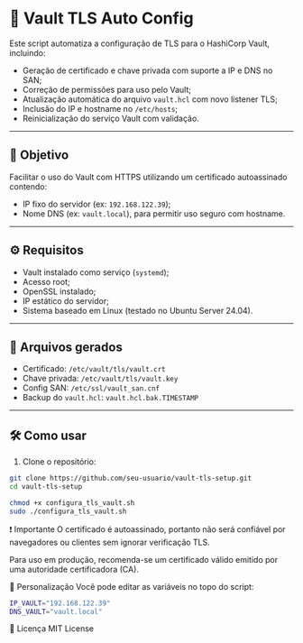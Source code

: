 # 🔐 Vault TLS Auto Config

Este script automatiza a configuração de TLS para o HashiCorp Vault, incluindo:

- Geração de certificado e chave privada com suporte a IP e DNS no SAN;
- Correção de permissões para uso pelo Vault;
- Atualização automática do arquivo `vault.hcl` com novo listener TLS;
- Inclusão do IP e hostname no `/etc/hosts`;
- Reinicialização do serviço Vault com validação.

---

## 🚀 Objetivo

Facilitar o uso do Vault com HTTPS utilizando um certificado autoassinado contendo:
- IP fixo do servidor (ex: `192.168.122.39`);
- Nome DNS (ex: `vault.local`), para permitir uso seguro com hostname.

---

## ⚙️ Requisitos

- Vault instalado como serviço (`systemd`);
- Acesso root;
- OpenSSL instalado;
- IP estático do servidor;
- Sistema baseado em Linux (testado no Ubuntu Server 24.04).

---

## 📂 Arquivos gerados

- Certificado: `/etc/vault/tls/vault.crt`
- Chave privada: `/etc/vault/tls/vault.key`
- Config SAN: `/etc/ssl/vault_san.cnf`
- Backup do `vault.hcl`: `vault.hcl.bak.TIMESTAMP`

---

## 🛠️ Como usar

1. Clone o repositório:

```bash
git clone https://github.com/seu-usuario/vault-tls-setup.git
cd vault-tls-setup

chmod +x configura_tls_vault.sh
sudo ./configura_tls_vault.sh
```

❗ Importante
O certificado é autoassinado, portanto não será confiável por navegadores ou clientes sem ignorar verificação TLS.

Para uso em produção, recomenda-se um certificado válido emitido por uma autoridade certificadora (CA).

🧰 Personalização
Você pode editar as variáveis no topo do script:

```bash
IP_VAULT="192.168.122.39"
DNS_VAULT="vault.local"
```

📜 Licença
MIT License

